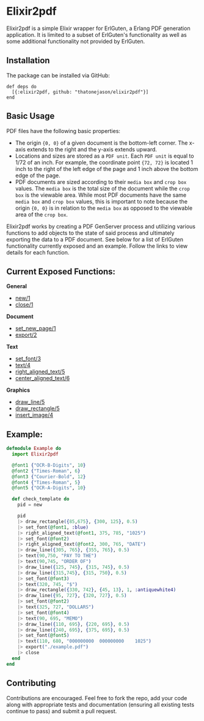 # Elixir2pdf

Elixir2pdf is a simple Elixir wrapper for ErlGuten, a Erlang PDF generation application. It is limited to a subset of ErlGuten's functionality as well as some additional functionality not provided by ErlGuten.

## Installation

The package can be installed via GitHub:

    def deps do
      [{:elixir2pdf, github: "thatonejason/elixir2pdf"}]
    end

## Basic Usage

PDF files have the following basic properties: 
- The origin `{0, 0}` of a given document is the bottom-left corner. The x-axis extends to the right and the y-axis extends upward.
- Locations and sizes are stored as a `PDF unit`. Each `PDF unit` is equal to 1/72 of an inch. For example, the coordinate point `{72, 72}` is located 1 inch to the right of the left edge of the page and 1 inch above the bottom edge of the page.
- PDF documents are sized according to their `media box` and `crop box` values. The `media box` is the total size of the document while the `crop box` is the viewable area. While most PDF documents have the same `media box` and `crop box` values, this is important to note because the origin `{0, 0}` is in relation to the `media box` as opposed to the viewable area of the `crop box`.

Elixir2pdf works by creating a PDF GenServer process and utilizing various functions to add objects to the state of said process and ultimately exporting the data to a PDF document. See below for a list of ErlGuten functionality currently exposed and an example. Follow the links to view details for each function. 

## Current Exposed Functions: 

**General**
- [new/1](https://github.com/thatonejason/elixir2pdf/blob/master/lib/elixir2pdf.ex#L10)
- [close/1](https://github.com/thatonejason/elixir2pdf/blob/master/lib/elixir2pdf.ex#L191)

**Document**
- [set_new_page/1](https://github.com/thatonejason/elixir2pdf/blob/master/lib/elixir2pdf.ex#L22)
- [export/2](https://github.com/thatonejason/elixir2pdf/blob/master/lib/elixir2pdf.ex#L179)

**Text**
- [set_font/3](https://github.com/thatonejason/elixir2pdf/blob/master/lib/elixir2pdf.ex#L38)
- [text/4](https://github.com/thatonejason/elixir2pdf/blob/master/lib/elixir2pdf.ex#L55)
- [right_aligned_text/5](https://github.com/thatonejason/elixir2pdf/blob/master/lib/elixir2pdf.ex#L74)
- [center_aligned_text/6](https://github.com/thatonejason/elixir2pdf/blob/master/lib/elixir2pdf.ex#L100)

**Graphics**
- [draw_line/5](https://github.com/thatonejason/elixir2pdf/blob/master/lib/elixir2pdf.ex#L131)
- [draw_rectangle/5](https://github.com/thatonejason/elixir2pdf/blob/master/lib/elixir2pdf.ex#L150)
- [insert_image/4](https://github.com/thatonejason/elixir2pdf/blob/master/lib/elixir2pdf.ex#L167)

## Example:

```elixir
defmodule Example do
  import Elixir2pdf

  @font1 {"OCR-B-Digits", 10}
  @font2 {"Times-Roman", 6}
  @font3 {"Courier-Bold", 12}
  @font4 {"Times-Roman", 5}
  @font5 {"OCR-A-Digits", 10}

  def check_template do
    pid = new

    pid
    |> draw_rectangle({85,675}, {300, 125}, 0.5)
    |> set_font(@font1, :blue)
    |> right_aligned_text(@font1, 375, 785, "1025")
    |> set_font(@font2)
    |> right_aligned_text(@font2, 300, 765, "DATE")
    |> draw_line({305, 765}, {355, 765}, 0.5)
    |> text(90,750, "PAY TO THE")
    |> text(90,745, "ORDER OF")
    |> draw_line({125, 745}, {315, 745}, 0.5)
    |> draw_line({315,745}, {315, 750}, 0.5)
    |> set_font(@font3)
    |> text(320, 745, "$")
    |> draw_rectangle({330, 742}, {45, 13}, 1, :antiquewhite4)
    |> draw_line({95, 727}, {320, 727}, 0.5)
    |> set_font(@font2)
    |> text(325, 727, "DOLLARS")
    |> set_font(@font4)
    |> text(90, 695, "MEMO")
    |> draw_line({110, 695}, {220, 695}, 0.5)
    |> draw_line({240, 695}, {375, 695}, 0.5)
    |> set_font(@font5)
    |> text(110, 680, "000000000  000000000    1025")
    |> export("./example.pdf")
    |> close
  end
end
```

## Contributing 

Contributions are encouraged. Feel free to fork the repo, add your code along with appropriate tests and documentation (ensuring all existing tests continue to pass) and submit a pull request.


